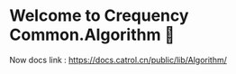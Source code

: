 ﻿# Welcome to Crequency Common.Algorithm 🎉

Now docs link : https://docs.catrol.cn/public/lib/Algorithm/

